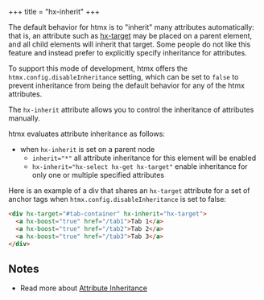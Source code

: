 +++
title = "hx-inherit"
+++

The default behavior for htmx is to "inherit" many attributes automatically: that is, an attribute such as
[hx-target](@/attributes/hx-target.md) may be placed on a parent element, and all child elements will inherit
that target.  Some people do not like this feature and instead prefer to explicitly specify inheritance for attributes.

To support this mode of development, htmx offers the `htmx.config.disableInheritance` setting, which can be set to
`false` to prevent inheritance from being the default behavior for any of the htmx attributes.

The `hx-inherit` attribute allows you to control the inheritance of attributes manually.

htmx evaluates attribute inheritance as follows:

* when `hx-inherit` is set on a parent node
  * `inherit="*"` all attribute inheritance for this element will be enabled
  * `hx-inherit="hx-select hx-get hx-target"` enable inheritance for only one or multiple specified attributes

Here is an example of a div that shares an `hx-target` attribute for a set of anchor tags when `htmx.config.disableInheritance`
is set to false:

```html
<div hx-target="#tab-container" hx-inherit="hx-target">
  <a hx-boost="true" href="/tab1">Tab 1</a>
  <a hx-boost="true" href="/tab2">Tab 2</a>
  <a hx-boost="true" href="/tab3">Tab 3</a>
</div>
```

## Notes

* Read more about [Attribute Inheritance](@/docs.md#inheritance)
